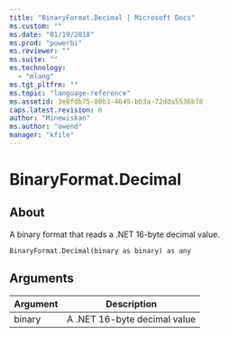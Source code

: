 ```yaml
---
title: "BinaryFormat.Decimal | Microsoft Docs"
ms.custom: ""
ms.date: "01/19/2018"
ms.prod: "powerbi"
ms.reviewer: ""
ms.suite: ""
ms.technology: 
  - "mlang"
ms.tgt_pltfrm: ""
ms.topic: "language-reference"
ms.assetid: 3e8fdb75-80b3-4649-bb3a-72dda5536b78
caps.latest.revision: 6
author: "Minewiskan"
ms.author: "owend"
manager: "kfile"
---
```

# BinaryFormat.Decimal

  
## About  
A binary format that reads a .NET 16-byte decimal value.  
  
```  
BinaryFormat.Decimal(binary as binary) as any  
```  
  
## Arguments  
  
|Argument|Description|  
|------------|---------------|  
|binary|A .NET 16-byte decimal value|  
  
